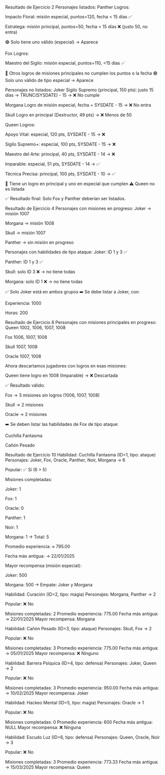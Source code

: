 Resultado de Ejercicio 2
Personajes listados:
Panther
Logros:

Impacto Floral: misión especial, puntos=120, fecha < 15 días ✅

Estratega: misión principal, puntos=50, fecha < 15 días ❌ (justo 50, no entra)

🟢 Solo tiene uno válido (especial) → Aparece

Fox
Logros:

Maestro del Sigilo: misión especial, puntos=110, <15 días ✅

🔴 Otros logros de misiones principales no cumplen los puntos o la fecha
🟢 Solo uno válido de tipo especial → Aparece

Personajes no listados:
Joker
Sigilo Supremo (principal, 150 pts): justo 15 días → TRUNC(SYSDATE) - 15 → ❌ No cumple

Morgana
Logro de misión especial, fecha = SYSDATE - 15 → ❌ No entra

Skull
Logro en principal (Destructor, 49 pts) → ❌ Menos de 50

Queen
Logros:

Apoyo Vital: especial, 120 pts, SYSDATE - 15 → ❌

Sigilo Supremo+: especial, 100 pts, SYSDATE - 15 → ❌

Maestro del Arte: principal, 40 pts, SYSDATE - 14 → ❌

Imparable: especial, 51 pts, SYSDATE - 14 → ✅

Técnica Precisa: principal, 100 pts, SYSDATE - 10 → ✅

🔴 Tiene un logro en principal y uno en especial que cumplen
⚠️ Queen no es listada

✅ Resultado final: Solo Fox y Panther deberían ser listados.

Resultado de Ejercicio 4
Personajes con misiones en progreso:
Joker → misión 1007

Morgana → misión 1008

Skull → misión 1007

Panther → sin misión en progreso

Personajes con habilidades de tipo ataque:
Joker: ID 1 y 3 ✅

Panther: ID 1 y 3 ✅

Skull: solo ID 3 ❌ → no tiene todas

Morgana: solo ID 1 ❌ → no tiene todas

✅ Solo Joker está en ambos grupos
➡️ Se debe listar a Joker, con:

Experiencia: 1000

Horas: 200

Resultado de Ejercicio 8
Personajes con misiones principales en progreso:
Queen
1002, 1006, 1007, 1008

Fox
1006, 1007, 1008

Skull
1007, 1008

Oracle
1007, 1008

Ahora descartamos jugadores con logros en esas misiones:

Queen tiene logro en 1008 (Imparable) → ❌ Descartada

✅ Resultado válido:

Fox → 3 misiones sin logros (1006, 1007, 1008)

Skull → 2 misiones

Oracle → 2 misiones

➡️ Se deben listar las habilidades de Fox de tipo ataque:

Cuchilla Fantasma

Cañón Pesado

Resultado de Ejercicio 10
Habilidad: Cuchilla Fantasma (ID=1, tipo: ataque)
Personajes: Joker, Fox, Oracle, Panther, Noir, Morgana → 6

Popular: ✅ Sí (6 > 5)

Misiones completadas:

Joker: 1

Fox: 1

Oracle: 0

Panther: 1

Noir: 1

Morgana: 1
→ Total: 5

Promedio experiencia: ≈ 795.00

Fecha más antigua: → 22/01/2025

Mayor recompensa (misión especial):

Joker: 500

Morgana: 500
→ Empate: Joker y Morgana

Habilidad: Curación (ID=2, tipo: magia)
Personajes: Morgana, Panther → 2

Popular: ❌ No

Misiones completadas: 2
Promedio experiencia: 775.00
Fecha más antigua: → 22/01/2025
Mayor recompensa: Morgana

Habilidad: Cañón Pesado (ID=3, tipo: ataque)
Personajes: Skull, Fox → 2

Popular: ❌ No

Misiones completadas: 3
Promedio experiencia: 775.00
Fecha más antigua: → 05/01/2025
Mayor recompensa: ❌ Ninguno

Habilidad: Barrera Psíquica (ID=4, tipo: defensa)
Personajes: Joker, Queen → 2

Popular: ❌ No

Misiones completadas: 3
Promedio experiencia: 950.00
Fecha más antigua: → 10/02/2025
Mayor recompensa: Joker

Habilidad: Hackeo Mental (ID=5, tipo: magia)
Personajes: Oracle → 1

Popular: ❌ No

Misiones completadas: 0
Promedio experiencia: 600
Fecha más antigua: NULL
Mayor recompensa: ❌ Ninguna

Habilidad: Escudo Luz (ID=6, tipo: defensa)
Personajes: Queen, Oracle, Noir → 3

Popular: ❌ No

Misiones completadas: 3
Promedio experiencia: 773.33
Fecha más antigua: → 15/03/2025
Mayor recompensa: Queen

